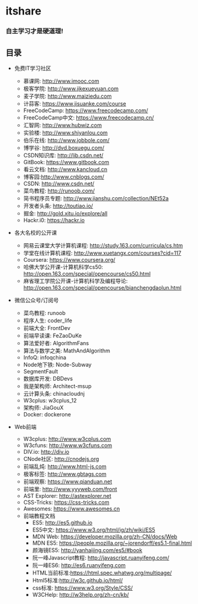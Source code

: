 # itshare 
### 自主学习才是硬道理!


## 目录
  - 免费IT学习社区
    + 慕课网: http://www.imooc.com
    + 极客学院: http://www.jikexueyuan.com
    + 麦子学院: http://www.maiziedu.com
    + 计蒜客: https://www.jisuanke.com/course
    + FreeCodeCamp: https://www.freecodecamp.com/
    + FreeCodeCamp中文: https://www.freecodecamp.cn/
    + 汇智网: http://www.hubwiz.com
    + 实验楼: http://www.shiyanlou.com
    + 伯乐在线: http://www.jobbole.com/
    + 博学谷: http://dvd.boxuegu.com/
    + CSDN知识库: http://lib.csdn.net/
    + GitBook: https://www.gitbook.com
    + 看云文档: http://www.kancloud.cn
    + 博客园:http://www.cnblogs.com/
    + CSDN: http://www.csdn.net/
    + 菜鸟教程: http://runoob.com/
    + 简书程序员专题: http://www.jianshu.com/collection/NEt52a
    + 开发者头条: http://toutiao.io/
    + 掘金: http://gold.xitu.io/explore/all
    + Hackr.i0: https://hackr.io
    
  - 各大名校的公开课
    + 网易云课堂大学计算机课程: http://study.163.com/curricula/cs.htm
    + 学堂在线计算机课程: http://www.xuetangx.com/courses?cid=117
    + Coursera: https://www.coursera.org/
    + 哈佛大学公开课-计算机科学cs50: http://open.163.com/special/opencourse/cs50.html
    + 麻省理工学院公开课-计算机科学及编程导论: http://open.163.com/special/opencourse/bianchengdaolun.html
    

  - 微信公众号/订阅号
    + 菜鸟教程: runoob
    + 程序人生: coder_life
    + 前端大全: FrontDev
    + 前端早读课: FeZaoDuKe
    + 算法爱好者: AlgorithmFans
    + 算法与数学之美: MathAndAlgorithm
    + InfoQ: infoqchina
    + Node地下铁: Node-Subway
    + SegmentFault
    + 数据库开发: DBDevs
    + 我是架构师: Architect-msup
    + 云计算头条: chinacloudnj
    + W3cplus: w3cplus_12
    + 架构师: JiaGouX
    + Docker: dockerone
  
  - Web前端
    + W3cplus: http://www.w3cplus.com
    + W3cfuns: http://www.w3cfuns.com
    + DIV.io: http://div.io
    + CNode社区: http://cnodejs.org
    + 前端乱炖: http://www.html-js.com
    + 极客标签: http://www.gbtags.com
    + 前端观察: https://www.qianduan.net
    + 前端里: http://www.yyyweb.com/front
    + AST Explorer: http://astexplorer.net
    + CSS-Tricks: https://css-tricks.com
    + Awesomes: https://www.awesomes.cn
    - 前端教程文档
      + ES5: http://es5.github.io
      + ES5中文:  https://www.w3.org/html/ig/zh/wiki/ES5
      + MDN Web: https://developer.mozilla.org/zh-CN/docs/Web
      + MDN ES5: https://people.mozilla.org/~jorendorff/es5.1-final.html
      + 颜海镜ES5: http://yanhaijing.com/es5/#book
      + 阮一峰Javascript教程: http://javascript.ruanyifeng.com/
      + 阮一峰ES6: http://es6.ruanyifeng.com
      + HTML当前标准:https://html.spec.whatwg.org/multipage/
      + Html5标准:http://w3c.github.io/html/
      + css标准: https://www.w3.org/Style/CSS/
      + W3CHelp: http://w3help.org/zh-cn/kb/
      

 

